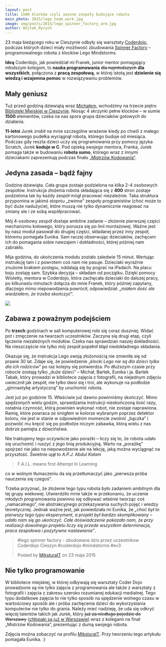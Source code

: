 ```yaml
---
layout: post
title: 1500 klocków czyli zwinne zespoły budujące robota
main_photo: 2015/lego_team_work.jpg
image: img/posts/2015/lego_spinner_factory_arm.jpg
author: Wojtek_Ryrych
---
```

23 maja bieżącego roku w Cieszynie odbyły się warsztaty [Coderdojo](https://www.facebook.com/pages/Coderdojo-Cieszyn/1617811011788747), podczas których dzieci miały możliwość zbudowania [Spinner Factory](https://www.youtube.com/watch?v=QxaCIyJya1I) – programowalnego robota z klocków Lego Mindstorms.

**Ideą** Coderdojo, jak powiedział mi Franek, junior mentor pomagający młodszym kolegom, to **nauka programowania** <s>dla najmłodszych</s> **dla wszystkich**, połączona z **pracą zespołową**, w której istotą jest **dzielenie się wiedzą i wzajemna pomoc** w rozwiązywaniu problemów.

## Mały geniusz

Tuż przed godziną dziewiątą wraz [Michałem](https://www.linkedin.com/in/cs3bmichalczyz), wchodzimy na trzecie piętro [Biblioteki Miejskiej w Cieszynie](http://biblioteka.cieszyn.pl/). Niosąc 4 skrzynki pełne klocków – w sumie **1500** elementów, czeka na nas spora grupa dzieciaków gotowych do działania.

**11-letni** Jurek zrobił na mnie szczególne wrażenie kiedy po chwili z małego kartonowego pudełka wyciągnął robota, którego buduje od miesiąca. Podczas gdy reszta dzieci uczy się programowania przy pomocy języka Scratch, Jurek **koduje w C**. Pod opieką swojego mentora, Franka, Jurek pomaga także w budowaniu **robota sumo**, którego wraz z innymi dzieciakami zaprezentują podczas finału [„Mistrzów Kodowania”](http://coderdojo.org.pl/coderdojo-i-mistrzowie-kodowania/).

## Jedyna zasada – bądź fajny

Godzina dziewiąta. Cała grupa zostaje podzielona na kilka 2-4 osobowych zespołów. Instrukcja złożenia robota składająca się z **400** stron zostaje podzielona tak by każdy zespół mógł pracować niezależnie. Taka struktura przypomina w jakimś stopniu „zwinne” zespoły programistów (choć może to być duże nadużycie), które muszą nie tylko dynamicznie reagować na zmiany ale i ze sobą współpracować.

Mój 4-osobowy zespół dostaje ambitne zadanie – złożenie pierwszej części mechanizmu kołowego, który porusza się po linii montażowej. Ważne jest by nasz moduł pasował do drugiej części, składanej przez inny zespół, któremu pomagała Eunika. Sam raczej obserwując dzieciaków, zachęcam ich do pomagania sobie nawzajem i dokładności, której później nam zabrakło.

Mija godzina, do ukończenia modułu zostało zaledwie 15 minut. Wertując instrukcję tam i z powrotem coś nam nie pasuje. Dzieciaki wyraźnie znużone brakiem postępu, oddalają się by pograć na iPadach. Na placu boju zostaję sam. Szybka decyzja – składam od początku. Dzięki pomocy Wioletty, mentora w Coderdojo, która zachęcała dzieciaki do dalszej pracy, po kilkunastu minutach dołącza do mnie Franek, który później zapytany, dlaczego mimo niepowodzenia powrócił, odpowiedział: „*miałem dość ale wiedziałem, że trzeba skończyć*”.

<img class="big" src="/pl/blog/img/posts/2015/lego_spinner_factory_testing.jpg">

## Zabawa z poważnym podejściem

Po **trzech** godzinach w sali komputerowej robi się coraz duszniej. Widać pot i zmęczenie na twarzach uczestników. Zaczyna się drugi etap, czyli łączenie niezależnych modułów. Czeka nas sprawdzian naszej dokładności. Na nieszczęście nie tylko mój zespół popełnił błąd niedokładnego składania.

Okazuje się, że instrukcja Lego swoją złożonością nie zmieniła się od prawie 30 lat. Zdaje się, że powiedzenie „*klocki Lego nie są dla dzieci tylko dla ich rodziców*” po raz kolejny się potwierdza. Po dłuższym czasie przy robocie zostają tylko „duże dzieci” – Michał, Bartek, Eunika i ja. Bartek Tabak, który prowadzi w bibliotece zajęcia z fotografii, na niejednym zdjęciu uwiecznił jak zespół, nie tylko dwoi się i troi, ale wykonuje na podłodze „gimnastykę artystyczną” by uruchomić robota.

Jest już po godzinie 15. Właściwie już dawno powinniśmy skończyć. Mimo spędzonych wielu godzin, sprawdzania instrukcji nieskończoną ilość razy, ostatnia czynność, którą powinien wykonać robot, nie zostaje naprawiona. Ramię, które powraca ze śmigłem w kolorze wybranym poprzez detektor koloru, nie jest w stanie w odpowiednim momencie zwolnić „bączka” i pozwolić mu kręcić się po podłodze niczym zabawka, którą wielu z nas dobrze pamięta z dzieciństwa.

Nie traktujemy tego oczywiście jako porażki – liczy się to, że robota udało się uruchomić i ruszyć z jego linią produkcyjną. Warto na „porażkę” spojrzeć nie jako na niepowodzenie ale na lekcję, jaką można wyciągnąć na przyszłość.
Świetnie ujął to *A.P.J. Abdul Kalam*

> F.A.I.L. means first Attempt In Learning

co w wolnym tłumaczeniu da się przetłumaczyć jako „pierwsza próba nauczenia się czegoś”.

Trzeba przyznać, że złożenie tego typu robota było zadaniem ambitnym dla tej grupy wiekowej. Utwierdziło mnie także w przekonaniu, że uczenie młodych programowania powinno się odbywać właśnie tworząc coś „namacalnego”, nie abstrakcyjnego przekazywania suchych pojęć i wiedzy teoretycznej.
Jednak ważne jest, jak powiedziała mi Eunika, że *„choć był to pierwszy tego typu eksperyment, a projekt był bardzo skomplikowany – udało nam się go ukończyć. Całe doświadczenie pokazało nam, że przy realizacji dowolnego projektu liczy się przede wszystkim determinacja, praca zespołowa i pozytywne nastawienie”*.


<div id="fb-root"></div><script>(function(d, s, id) {  var js, fjs = d.getElementsByTagName(s)[0];  if (d.getElementById(id)) return;  js = d.createElement(s); js.id = id;  js.src = "//connect.facebook.net/pl_PL/sdk.js#xfbml=1&version=v2.3";  fjs.parentNode.insertBefore(js, fjs);}(document, 'script', 'facebook-jssdk'));</script><div class="fb-video" data-allowfullscreen="true" data-href="/MiksturaIT/videos/vb.369211183163390/821908997893604/?type=1"><div class="fb-xfbml-parse-ignore"><blockquote cite="/MiksturaIT/videos/821908997893604/"><a href="/MiksturaIT/videos/821908997893604/"></a><p>#lego spinner factory - zbudowane dzis przez uczestnikow Coderdojo Cieszyn #coderdojo #mindstorms #ev3</p>Posted by <a href="https://www.facebook.com/MiksturaIT">MiksturaIT</a> on 23 maja 2015</blockquote></div></div>

## Nie tylko programowanie

W bibliotece miejskiej, w której odbywają się warsztaty Coder Dojo prowadzone są nie tylko zajęcia z programowania ale także z warsztaty z fotografii i zajęcia z zakresu szeroko rozumianej edukacji medialnej. Tego typu dodatkowe zajęcia to nie tylko sposób na spędzenie wolnego czasu w wartościowy sposób ale i próba zachęcenia dzieci do wykorzystania komputerów nie tylko do grania. Należy mieć nadzieję, że uda się odkryć więcej talentów takich jak Jurek, który <s>już za niedługo pojedzie do Warszawy</s> ([chłopaki są już w Warszawie](https://www.facebook.com/1617811011788747/photos/pb.1617811011788747.-2207520000.1433093732./1644071349162713/?type=1&theater)) wraz z kolegami na finał „Mistrzów Kodowania”, prezentując z dumą swojego robota.

Zdjęcia można zobaczyć na profilu [MiksturaIT](https://www.facebook.com/media/set/?set=a.822300077854496.1073741854.369211183163390&type=1).
Przy tworzeniu tego artykułu pomagała Eunika. :)
